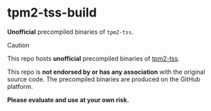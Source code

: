 # tpm2-tss-build
**Unofficial** precompiled binaries of `tpm2-tss`. 

> [!CAUTION]
> This repo hosts **unofficial** precompiled binaries of [tpm2-tss](https://github.com/tpm2-software/tpm2-tss).
> 
> This repo is **not endorsed by or has any association** with the original source code. The precompiled binaries are produced on the GitHub platform.
> 
> **Please evaluate and use at your own risk.**
